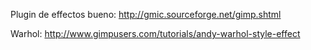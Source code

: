 Plugin de effectos bueno: http://gmic.sourceforge.net/gimp.shtml

Warhol: http://www.gimpusers.com/tutorials/andy-warhol-style-effect
